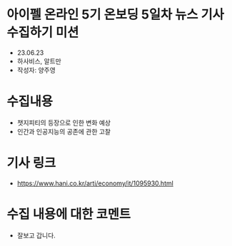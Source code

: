 # 아이펠 온라인 5기 온보딩 5일차 뉴스 기사 수집하기 미션
- 23.06.23
- 하사비스, 알트만
- 작성자: 양주영


# 수집내용
- 챗지피티의 등장으로 인한 변화 예상
- 인간과 인공지능의 공존에 관한 고찰


# 기사 링크
- https://www.hani.co.kr/arti/economy/it/1095930.html

 
# 수집 내용에 대한 코멘트
- 잘보고 갑니다.
